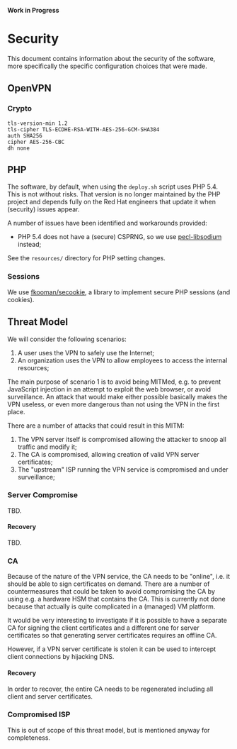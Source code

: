 **Work in Progress**

# Security

This document contains information about the security of the software, more 
specifically the specific configuration choices that were made.

## OpenVPN

### Crypto

    tls-version-min 1.2
    tls-cipher TLS-ECDHE-RSA-WITH-AES-256-GCM-SHA384
    auth SHA256
    cipher AES-256-CBC
    dh none

## PHP

The software, by default, when using the `deploy.sh` script uses PHP 5.4. This
is not without risks. That version is no longer maintained by the PHP project
and depends fully on the Red Hat engineers that update it when (security) 
issues appear.

A number of issues have been identified and workarounds provided:

- PHP 5.4 does not have a (secure) CSPRNG, so we use 
  [pecl-libsodium](https://paragonie.com/book/pecl-libsodium) instead;

See the `resources/` directory for PHP setting changes.

### Sessions

We use [fkooman/secookie](https://github.com/fkooman/php-secookie), a library
to implement secure PHP sessions (and cookies).

## Threat Model

We will consider the following scenarios:

1. A user uses the VPN to safely use the Internet;
2. An organization uses the VPN to allow employees to access the internal 
   resources;

The main purpose of scenario 1 is to avoid being MITMed, e.g. to prevent 
JavaScript injection in an attempt to exploit the web browser, or avoid 
surveillance. An attack that would make either possible basically makes the 
VPN useless, or even more dangerous than not using the VPN in the first place.

There are a number of attacks that could result in this MITM:

1. The VPN server itself is compromised allowing the attacker to snoop all 
   traffic and modify it;
2. The CA is compromised, allowing creation of valid VPN server certificates;
3. The "upstream" ISP running the VPN service is compromised and under 
   surveillance;

### Server Compromise

TBD.

#### Recovery

TBD.

### CA 

Because of the nature of the VPN service, the CA needs to be "online", i.e. it 
should be able to sign certificates on demand. There are a number of 
countermeasures that could be taken to avoid compromising the CA by using e.g. 
a hardware HSM that contains the CA. This is currently not done because that 
actually is quite complicated in a (managed) VM platform.

It would be very interesting to investigate if it is possible to have a 
separate CA for signing the client certificates and a different one for server 
certificates so that generating server certificates requires an offline CA. 

However, if a VPN server certificate is stolen it can be used to intercept 
client connections by hijacking DNS.

#### Recovery

In order to recover, the entire CA needs to be regenerated including all 
client and server certificates.

### Compromised ISP

This is out of scope of this threat model, but is mentioned anyway for 
completeness.
